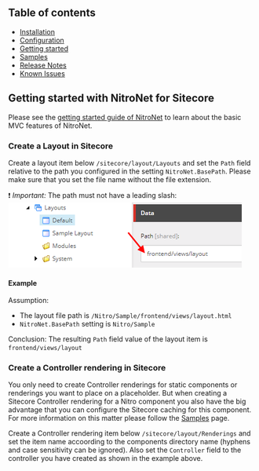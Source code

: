 ## Table of contents
- [Installation](installation.md)
- [Configuration](configuration.md)
- [Getting started](getting-started.md)
- [Samples](samples.md)
- [Release Notes](https://github.com/namics/NitroNetSitecore/releases)
- [Known Issues](known-issues.md)

## Getting started with NitroNet for Sitecore

Please see the [getting started guide of NitroNet](https://github.com/namics/NitroNet/blob/master/docs/getting-started.md) to learn about the basic MVC features of NitroNet.

### Create a Layout in Sitecore

Create a layout item below `/sitecore/layout/Layouts` and set the `Path` field relative to the path you configured in the setting `NitroNet.BasePath`. Please make sure that you set the file name without the file extension.

:exclamation: *Important:* The path must not have a leading slash:  
![Layout path](imgs/layout_path.PNG)

#### Example
Assumption:
- The layout file path is `/Nitro/Sample/frontend/views/layout.html`
- `NitroNet.BasePath` setting is `Nitro/Sample`

Conclusion: The resulting `Path` field value of the layout item is `frontend/views/layout`

### Create a Controller rendering in Sitecore

You only need to create Controller renderings for static components or renderings you want to place on a placeholder. But when creating a Sitecore Controller rendering for a Nitro component you also have the big advantage that you can configure the Sitecore caching for this component.
For more information on this matter please follow the [Samples](samples.md) page.

Create a Controller rendering item below `/sitecore/layout/Renderings` and set the item name accoording to the components directory name (hyphens and case sensitivity can be ignored). Also set the `Controller` field to the controller you have created as shown in the example above.